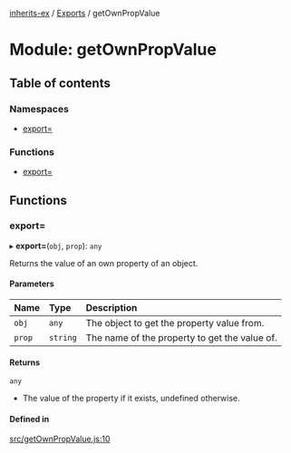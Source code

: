 [inherits-ex](../README.md) / [Exports](../modules.md) / getOwnPropValue

# Module: getOwnPropValue

## Table of contents

### Namespaces

- [export&#x3D;](getOwnPropValue.export_.md)

### Functions

- [export&#x3D;](getOwnPropValue.md#export&#x3D;)

## Functions

### export&#x3D;

▸ **export=**(`obj`, `prop`): `any`

Returns the value of an own property of an object.

#### Parameters

| Name | Type | Description |
| :------ | :------ | :------ |
| `obj` | `any` | The object to get the property value from. |
| `prop` | `string` | The name of the property to get the value of. |

#### Returns

`any`

- The value of the property if it exists, undefined otherwise.

#### Defined in

[src/getOwnPropValue.js:10](https://github.com/snowyu/inherits-ex.js/blob/5942071/src/getOwnPropValue.js#L10)
